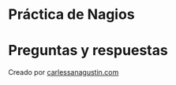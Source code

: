 # Práctica de Nagios




# Preguntas y respuestas

Creado por [carlessanagustin.com](http://www.carlessanagustin.com)